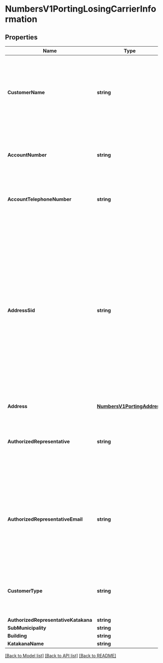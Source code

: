 # NumbersV1PortingLosingCarrierInformation

## Properties

Name | Type | Description | Notes
------------ | ------------- | ------------- | -------------
**CustomerName** | **string** | Customer name as it is registered with the losing carrier. This can be an individual or a business name depending on the customer type selected. |
**AccountNumber** | **string** | The account number of the customer for the losing carrier. Only require for mobile phone numbers. |[optional] 
**AccountTelephoneNumber** | **string** | The account phone number of the customer for the losing carrier. |[optional] 
**AddressSid** | **string** | If you already have an Address SID that represents the address needed for the LOA, you can provide an Address SID instead of providing the address object in the request body. This will copy the address into the port in request. If changes are made to the Address SID after port in request creation, those changes will not be reflected in the port in request. |[optional] 
**Address** | [**NumbersV1PortingAddress**](NumbersV1PortingAddress.md) |  |[optional] 
**AuthorizedRepresentative** | **string** | The first and last name of the person listed with the losing carrier who is authorized to make changes on the account. |
**AuthorizedRepresentativeEmail** | **string** | Email address of the person (owner of the number) who will sign the letter of authorization for the port in request. This email address should belong to the person named in as the authorized representative. |
**CustomerType** | **string** | The type of customer account in the losing carrier. This should either be: 'Individual' or 'Business'. |[optional] 
**AuthorizedRepresentativeKatakana** | **string** |  |[optional] 
**SubMunicipality** | **string** |  |[optional] 
**Building** | **string** |  |[optional] 
**KatakanaName** | **string** |  |[optional] 

[[Back to Model list]](../README.md#documentation-for-models) [[Back to API list]](../README.md#documentation-for-api-endpoints) [[Back to README]](../README.md)


